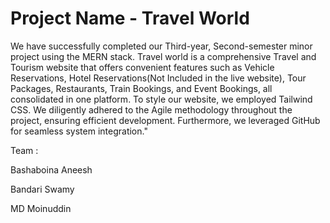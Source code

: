 # Project Name -  Travel World

We have successfully completed our Third-year, Second-semester minor project using the MERN stack. Travel world is a comprehensive Travel and Tourism website that offers convenient features such as Vehicle Reservations, Hotel Reservations(Not Included in the live website), Tour Packages, Restaurants, Train Bookings, and Event Bookings, all consolidated in one platform. To style our website, we employed Tailwind CSS. We diligently adhered to the Agile methodology throughout the project, ensuring efficient development. Furthermore, we leveraged GitHub for seamless system integration."

Team :

Bashaboina Aneesh

Bandari Swamy

MD Moinuddin

